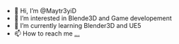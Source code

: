 - 👋 Hi, I’m @Maytr3yiD
- 👀 I’m interested in Blende3D and Game developement
- 🌱 I’m currently learning Blender3D and UE5
- 📫 How to reach me [...](https://www.youtube.com/channel/UCfyIzj289ufP4cEo0Gtn35g) 

<!---
Maytr3yiD/Maytr3yiD is a ✨ special ✨ repository because its `README.md` (this file) appears on your GitHub profile.
You can click the Preview link to take a look at your changes.
--->
